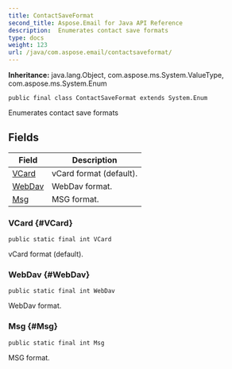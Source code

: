 ```yaml
---
title: ContactSaveFormat
second_title: Aspose.Email for Java API Reference
description:  Enumerates contact save formats
type: docs
weight: 123
url: /java/com.aspose.email/contactsaveformat/
---
```

**Inheritance:**
java.lang.Object, com.aspose.ms.System.ValueType, com.aspose.ms.System.Enum
```
public final class ContactSaveFormat extends System.Enum
```

Enumerates contact save formats
## Fields

| Field | Description |
| --- | --- |
| [VCard](#VCard) | vCard format (default). |
| [WebDav](#WebDav) | WebDav format. |
| [Msg](#Msg) | MSG format. |
### VCard {#VCard}
```
public static final int VCard
```


vCard format (default).

### WebDav {#WebDav}
```
public static final int WebDav
```


WebDav format.

### Msg {#Msg}
```
public static final int Msg
```


MSG format.

